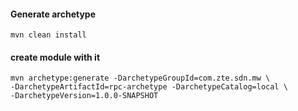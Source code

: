 #### Generate archetype
```
mvn clean install
```

#### create module with it
```
mvn archetype:generate -DarchetypeGroupId=com.zte.sdn.mw \
-DarchetypeArtifactId=rpc-archetype -DarchetypeCatalog=local \
-DarchetypeVersion=1.0.0-SNAPSHOT

```